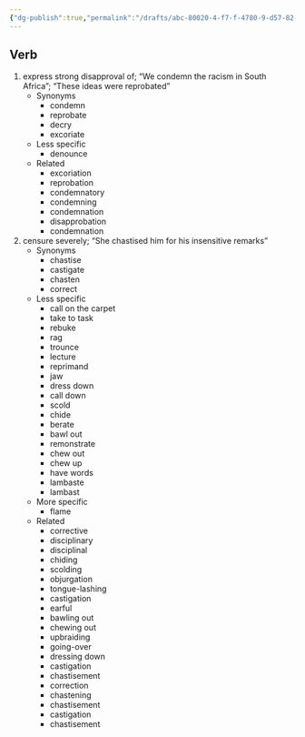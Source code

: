 ```yaml
---
{"dg-publish":true,"permalink":"/drafts/abc-80020-4-f7-f-4780-9-d57-82-edb-1-d85532/","dgHomeLink":true,"dgPassFrontmatter":false}
---
```




## Verb

1. express strong disapproval of; “We condemn the racism in South Africa”; “These ideas were reprobated”
	- Synonyms
		- condemn
		- reprobate
		- decry
		- excoriate
	- Less specific
		- denounce
	- Related
		- excoriation
		- reprobation
		- condemnatory
		- condemning
		- condemnation
		- disapprobation
		- condemnation
2. censure severely; “She chastised him for his insensitive remarks”
	- Synonyms
		- chastise
		- castigate
		- chasten
		- correct
	- Less specific
		- call on the carpet
		- take to task
		- rebuke
		- rag
		- trounce
		- lecture
		- reprimand
		- jaw
		- dress down
		- call down
		- scold
		- chide
		- berate
		- bawl out
		- remonstrate
		- chew out
		- chew up
		- have words
		- lambaste
		- lambast
	- More specific
		- flame
	- Related
		- corrective
		- disciplinary
		- disciplinal
		- chiding
		- scolding
		- objurgation
		- tongue-lashing
		- castigation
		- earful
		- bawling out
		- chewing out
		- upbraiding
		- going-over
		- dressing down
		- castigation
		- chastisement
		- correction
		- chastening
		- chastisement
		- castigation
		- chastisement

